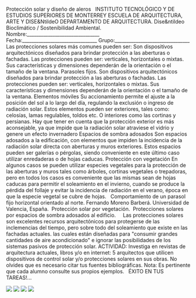  Protección solar y diseño de aleros   INSTITUTO TECNOLÓGICO Y DE ESTUDIOS SUPERIORES DE MONTERREY ESCUELA DE ARQUITECTURA, ARTE Y DISE&NtildeO DEPARTAMENTO DE ARQUITECTURA. Dise&ntildeo Bioclimático / Sostenibilidad Ambiental. Nombre:_______________________________ Fecha:________________________________ Grupo:________________________________ Las protecciones solares más comunes pueden ser: Son dispositivos arquitectónicos diseñados para brindar protección a las aberturas o fachadas. Las protecciones pueden ser: verticales, horizontales o mixtas. Sus características y dimensiones dependerán de la orientación o el tamaño de la ventana. Parasoles fijos. Son dispositivos arquitectónicos diseñados para brindar protección a las aberturas o fachadas. Las protecciones pueden ser: verticales, horizontales o mixtas. Sus características y dimensiones dependerán de la orientación o el tamaño de la ventana. Elementos móviles Su accionamiento permite el ajuste a la posición del sol a lo largo del día, regulando la exclusión o ingreso de radiación solar. Estos elementos pueden ser exteriores, tales como: celosías, lamas regulables, toldos etc. O interiores como las cortinas y persianas. Hay que tener en cuenta que la protección exterior es más aconsejable, ya que impide que la radiación solar atraviese el vidrio y genere un efecto invernadero Espacios de sombra adosados Son espacios adosados a la edificación, con elementos que impiden la incidencia de la radiación solar directa con aberturas y muros exteriores. Estos espacios pueden ser galerías o pérgolas, siendo conveniente en este último caso utilizar enredaderas o de hojas caducas. Protección con vegetación En algunos casos se pueden utilizar especies vegetales para la protección de las aberturas y muros tales como árboles, cortinas vegetales o trepadoras, pero en todos los casos es conveniente que las mismas sean de hojas caducas para permitir el soleamiento en el invierno, cuando se produce la pérdida del follaje y evitar la incidencia de radiación en el verano, época en que la especie vegetal se cubre de hojas.   Comportamiento de un parasol fijo horizontal orientado al norte. Fernando Moreno Barberá. Universidad de Valencia, España.  Protección solar por vegetación.  Protecciones solares por espacios de sombra adosados al edificio.     Las protecciones solares son excelentes recursos arquitectónicos para protegerse de las inclemencias del tiempo, pero sobre todo del soleamiento que existe en las fachadas actuales. las cuales están diseñadas para "consumir grandes cantidades de aire acondicionado" e ignorar las posibilidades de los sistemas pasivos de protección solar. ACTIVIDAD: Investiga en revistas de arquitectura actuales, libros y/o en internet: 5 arquitectos que utilicen dispositivos de control solar y/o protecciones solares en sus obras. No olvides que es necesario citar tus fuentes bibliográficas. Nota: Es pertinente que cada alumno consulte sus propios ejemplos.   ÉXITO EN TUS TAREAS!...   

![](./content/4/M4.45/Protec.0_003.jpg)
![](./content/4/M4.45/morenobarbera.jpg)
![](./content/4/M4.45/Protec.0_009.jpg)
![](./content/4/M4.45/Protec.0_007.jpg)
